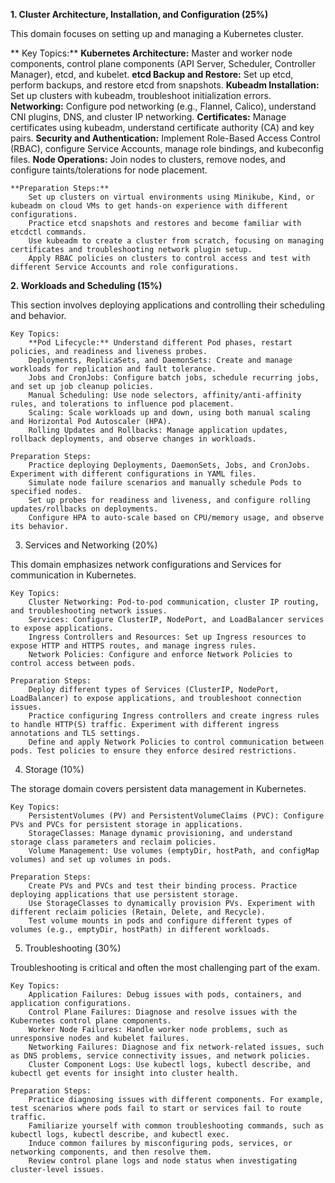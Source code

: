 **1. Cluster Architecture, Installation, and Configuration (25%)**

This domain focuses on setting up and managing a Kubernetes cluster.

   ** Key Topics:**
        **Kubernetes Architecture:** Master and worker node components, control plane components (API Server, Scheduler, Controller Manager), etcd, and kubelet.
        **etcd Backup and Restore:** Set up etcd, perform backups, and restore etcd from snapshots.
        **Kubeadm Installation:** Set up clusters with kubeadm, troubleshoot initialization errors.
        **Networking:** Configure pod networking (e.g., Flannel, Calico), understand CNI plugins, DNS, and cluster IP networking.
        **Certificates:** Manage certificates using kubeadm, understand certificate authority (CA) and key pairs.
        **Security and Authentication:** Implement Role-Based Access Control (RBAC), configure Service Accounts, manage role bindings, and kubeconfig files.
        **Node Operations:** Join nodes to clusters, remove nodes, and configure taints/tolerations for node placement.

    **Preparation Steps:**
        Set up clusters on virtual environments using Minikube, Kind, or kubeadm on cloud VMs to get hands-on experience with different configurations.
        Practice etcd snapshots and restores and become familiar with etcdctl commands.
        Use kubeadm to create a cluster from scratch, focusing on managing certificates and troubleshooting network plugin setup.
        Apply RBAC policies on clusters to control access and test with different Service Accounts and role configurations.

**2. Workloads and Scheduling (15%)**

This section involves deploying applications and controlling their scheduling and behavior.

    Key Topics:
        **Pod Lifecycle:** Understand different Pod phases, restart policies, and readiness and liveness probes.
        Deployments, ReplicaSets, and DaemonSets: Create and manage workloads for replication and fault tolerance.
        Jobs and CronJobs: Configure batch jobs, schedule recurring jobs, and set up job cleanup policies.
        Manual Scheduling: Use node selectors, affinity/anti-affinity rules, and tolerations to influence pod placement.
        Scaling: Scale workloads up and down, using both manual scaling and Horizontal Pod Autoscaler (HPA).
        Rolling Updates and Rollbacks: Manage application updates, rollback deployments, and observe changes in workloads.

    Preparation Steps:
        Practice deploying Deployments, DaemonSets, Jobs, and CronJobs. Experiment with different configurations in YAML files.
        Simulate node failure scenarios and manually schedule Pods to specified nodes.
        Set up probes for readiness and liveness, and configure rolling updates/rollbacks on deployments.
        Configure HPA to auto-scale based on CPU/memory usage, and observe its behavior.

3. Services and Networking (20%)

This domain emphasizes network configurations and Services for communication in Kubernetes.

    Key Topics:
        Cluster Networking: Pod-to-pod communication, cluster IP routing, and troubleshooting network issues.
        Services: Configure ClusterIP, NodePort, and LoadBalancer services to expose applications.
        Ingress Controllers and Resources: Set up Ingress resources to expose HTTP and HTTPS routes, and manage ingress rules.
        Network Policies: Configure and enforce Network Policies to control access between pods.

    Preparation Steps:
        Deploy different types of Services (ClusterIP, NodePort, LoadBalancer) to expose applications, and troubleshoot connection issues.
        Practice configuring Ingress controllers and create ingress rules to handle HTTP(S) traffic. Experiment with different ingress annotations and TLS settings.
        Define and apply Network Policies to control communication between pods. Test policies to ensure they enforce desired restrictions.

4. Storage (10%)

The storage domain covers persistent data management in Kubernetes.

    Key Topics:
        PersistentVolumes (PV) and PersistentVolumeClaims (PVC): Configure PVs and PVCs for persistent storage in applications.
        StorageClasses: Manage dynamic provisioning, and understand storage class parameters and reclaim policies.
        Volume Management: Use volumes (emptyDir, hostPath, and configMap volumes) and set up volumes in pods.

    Preparation Steps:
        Create PVs and PVCs and test their binding process. Practice deploying applications that use persistent storage.
        Use StorageClasses to dynamically provision PVs. Experiment with different reclaim policies (Retain, Delete, and Recycle).
        Test volume mounts in pods and configure different types of volumes (e.g., emptyDir, hostPath) in different workloads.

5. Troubleshooting (30%)

Troubleshooting is critical and often the most challenging part of the exam.

    Key Topics:
        Application Failures: Debug issues with pods, containers, and application configurations.
        Control Plane Failures: Diagnose and resolve issues with the Kubernetes control plane components.
        Worker Node Failures: Handle worker node problems, such as unresponsive nodes and kubelet failures.
        Networking Failures: Diagnose and fix network-related issues, such as DNS problems, service connectivity issues, and network policies.
        Cluster Component Logs: Use kubectl logs, kubectl describe, and kubectl get events for insight into cluster health.

    Preparation Steps:
        Practice diagnosing issues with different components. For example, test scenarios where pods fail to start or services fail to route traffic.
        Familiarize yourself with common troubleshooting commands, such as kubectl logs, kubectl describe, and kubectl exec.
        Induce common failures by misconfiguring pods, services, or networking components, and then resolve them.
        Review control plane logs and node status when investigating cluster-level issues.
